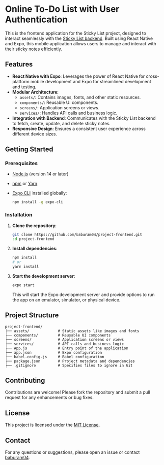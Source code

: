 # Online To-Do List with User Authentication

This is the frontend application for the Sticky List project, designed to interact seamlessly with the [Sticky List backend](https://github.com/baburam04/sticky-list). Built using React Native and Expo, this mobile application allows users to manage and interact with their sticky notes efficiently.

## Features

- **React Native with Expo**: Leverages the power of React Native for cross-platform mobile development and Expo for streamlined development and testing.
- **Modular Architecture**:
  - `assets/`: Contains images, fonts, and other static resources.
  - `components/`: Reusable UI components.
  - `screens/`: Application screens or views.
  - `services/`: Handles API calls and business logic.
- **Integration with Backend**: Communicates with the Sticky List backend to fetch, create, update, and delete sticky notes.
- **Responsive Design**: Ensures a consistent user experience across different device sizes.

## Getting Started

### Prerequisites

- [Node.js](https://nodejs.org/) (version 14 or later)
- [npm](https://www.npmjs.com/) or [Yarn](https://yarnpkg.com/)
- [Expo CLI](https://docs.expo.dev/get-started/installation/) installed globally:

  ```bash
  npm install -g expo-cli
  ```

### Installation

1. **Clone the repository**:

   ```bash
   git clone https://github.com/baburam04/project-frontend.git
   cd project-frontend
   ```

2. **Install dependencies**:

   ```bash
   npm install
   # or
   yarn install
   ```

3. **Start the development server**:

   ```bash
   expo start
   ```

   This will start the Expo development server and provide options to run the app on an emulator, simulator, or physical device.

## Project Structure

```plaintext
project-frontend/
├── assets/             # Static assets like images and fonts
├── components/         # Reusable UI components
├── screens/            # Application screens or views
├── services/           # API calls and business logic
├── App.js              # Entry point of the application
├── app.json            # Expo configuration
├── babel.config.js     # Babel configuration
├── package.json        # Project metadata and dependencies
├── .gitignore          # Specifies files to ignore in Git
```

## Contributing

Contributions are welcome! Please fork the repository and submit a pull request for any enhancements or bug fixes.

## License

This project is licensed under the [MIT License](LICENSE).

## Contact

For any questions or suggestions, please open an issue or contact [baburam04](https://github.com/baburam04).

